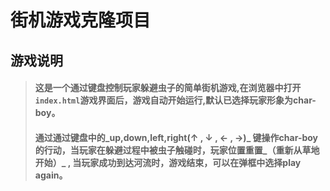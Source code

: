街机游戏克隆项目
============================

游戏说明
--
>#### 这是一个通过键盘控制玩家躲避虫子的简单街机游戏,在浏览器中打开`index.html`游戏界面后，游戏自动开始运行,默认已选择玩家形象为char-boy。
>#### 通过通过键盘中的_up,down,left,right(&uarr; , &darr; , &larr; , &rarr;)_ 键操作char-boy的行动，当玩家在躲避过程中被虫子触碰时，玩家位置重置_（重新从草地开始）_ , 当玩家成功到达河流时，游戏结束，可以在弹框中选择play again。
